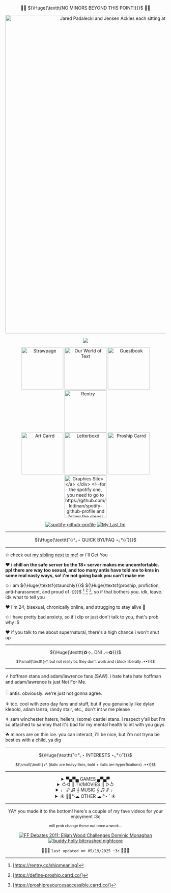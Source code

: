 <!--don't look at this it's a mess bc i'm too used to HTML and CSS </3-->
<p align="center">🌈🍖 ${\Huge{\texttt{NO MINORS BEYOND THIS POINT!}}}$ 🍖🌈</p>

<div align="center">
  <a href="https://files.catbox.moe/3mqecu.jpg" target="_blank"><img width="1000" src="https://files.catbox.moe/ntpsn9.gif" alt="Jared Padalecki and Jensen Ackles each sitting at the end of the bed, Jared is rubbing Jensen's knee"></a>
</div> 

<!--psst, if you wanna use this, just copy paste this - ![](https://komarev.com/ghpvc/?username= YOUR USER e&color=ff63c1) - just replace "YOUR USER" with your username AND remove the spaces!  
you also need to have a blank line between the opening div and the counter :3c -->
<div align="center">

  ![](https://komarev.com/ghpvc/?username=MissSkunkye&color=ff9b9b)
</div>

<div align="center">
  <a href="https://missskunkyver2.straw.page/"><img width="132" src="https://files.catbox.moe/j602wy.gif" alt="Strawpage"></a>
  <a href="https://ourworldoftext.com/skunkys_world"><img width="132" src="https://files.catbox.moe/6acbgf.gif" alt="Our World of Text"></a>
  <a href="https://users3.smartgb.com/g/g.php?a=s&amp;i=g36-36309-7f" target="_blank"><img width="132" src="https://files.catbox.moe/cfi3wz.gif" alt="Guestbook"></a>
  <a href="https://rentry.co/missskunky"><img width="132" src="https://files.catbox.moe/ak5liq.gif" alt="Rentry"></a>
 <br>
  <a href="https://missskunkyart.carrd.co/" target="_blank"><img width="132" src="https://files.catbox.moe/t5g6zd.gif" alt="Art Carrd"></a>
  <a href="https://letterboxd.com/Skunk314/" target="_blank"><img width="132" src="https://files.catbox.moe/tr8akb.gif" alt="Letterboxd"></a>
  <a href="https://proshipresourcesaccessible.carrd.co/" target="_blank"><img width="132" src="https://files.catbox.moe/qsu37q.gif" alt="Proship Carrd"></a>
  <br>
  <a href="https://missskunky-graphics.neocities.org/" target="_blank"><img width="132" src="https://files.catbox.moe/kv2t3n.gif" alt="Graphics Site></a>
</div>

<!--for the spotify one, you need to go to https://github.com/kittinan/spotify-github-profile and follow the steps!
  
    for the last.fm one, you need to go to https://github.com/JeffreyCA/lastfm-recently-played-readme and do the same :3c-->
<div align="center">
  
  [![spotify-github-profile](https://spotify-github-profile.kittinanx.com/api/view?uid=12136013103&cover_image=true&theme=default&show_offline=true&background_color=886f94&interchange=true&bar_color=ffffff&bar_color_cover=true)](https://spotify-github-profile.kittinanx.com/api/view?uid=12136013103&redirect=true)
  [![My Last.fm](https://lastfm-recently-played.vercel.app/api?user=missskunky&count=7&show_user=always&header_style=compact_stats_only&bg_color=886f94&width=320)](https://www.last.fm/user/missskunky)
</div>

*******
<p align="center">${\Huge{\texttt{˚✩°｡⋆ QUICK BYI/FAQ ⋆｡°✩˚}}}$</h2>

*******
  ✩ check out <a href="https://github.com/Michael-Afton1983">my sibling next to me!</a> or i'll Get You
 
  ♥ <strong>i chill on the safe server bc the 18+ server makes me uncomfortable. ppl there are way too sexual, and too many antis have told me to kms in some real nasty ways, so! i'm not going back you can't make me</strong>
 
  ✩ i am ${\Huge{\textsf{staunchly}}}$ ${\Huge{\textsf{proship, profiction, anti-harassment, and proud of it}}}$ [^1] [^2] [^3], so if that bothers you. idk, leave. idk what to   tell you
 
  ♥ i'm 24, bisexual, chronically online, and strugging to stay alive 🤙
 
  ✩ i have pretty bad anxiety, so if i dip or just don't talk to you, that's prob why :S
 
  ♥ if you talk to me about supernatural, there's a high chance i won't shut up
*******

<p align="center">${\Huge{\texttt{✿⊹₊ DNI ₊⊹✿}}}$ </p>
<p align="center"><sup> ${\small{\texttt{•*. but not really bc they don't work and i block liberally .*•}}}$ </sup></p>

*******
  ⸙ hoffman stans and adam/lawrence fans (SAW). i hate hate hate hoffman and adam/lawrence is just Not For Me. 

  𓋼 antis. obviously. we're just not gonna agree.

  ⚘ tcc. cool with zero day fans and stuff, but if you genuinelly like dylan klebold, adam lanza, randy stair, etc., don't int w me please

  ↟ sam winchester haters, hellers, (some) castiel stans. i respect y'all but i'm so attached to sammy that it's bad for my mental health to int with you guys

  ☘︎ minors are on thin ice. you can interact, i'll be nice, but i'm not tryna be besties with a child, ya dig
*******
<p align="center">${\Huge{\texttt{˚✩°｡⋆ INTERESTS ⋆｡°✩˚}}}$ </p>
<p align="center"><sup> ${\small{\texttt{•*. (italic are heavy likes, bold + italic are hyperfixations) .*•}}}$ </sup></p>

*******
<div align="center">  
          <!--  GAMES  -->  
  <details>
    <summary>▀▄▀▄ GAMES ▄▀▄▀</summary>
    <table>
      <tr>
        <td><i>stardew valley</i></th>
        <td><i>pony town</i></th>
        <td><b><i>fnaf sb</b></i></td>
        <td>TCOAAL</td>
      </tr>
      <tr>
        <td>animal crossing</td>
        <td><i>powerwash sim</i></td>
        <td><b><i>roblox</i></b></td>
        <td>sonic</td>
      </tr>
      <tr>
        <td>minecraft</td>
        <td><b><i>portal</i></b></td>
        <td><i>mass effect</i></td>
        <td>subnautica</td>
      </tr>
      <tr>
        <td>skyrim</td>
        <td>outlast</td>
        <td><b><i>myhouse.wad</i></b></td>
        <td>mario kart</td>
      </tr>
    </table>
  </details>
          <!--  MOVIES  -->
  <details>
    <summary>↻◁ || TV/MOVIES || ▷↺</summary>
    <table>
      <tr>
        <td><b><i>MCU</i></b></td>
        <td><i>iasip</i></td>
        <td><b><i>SUPERNATURAL</i></b></td>
        <td><i>WKUK</i></td>
      </tr>
      <tr>
        <td><i>smiling friends</i></td>
        <td><b><i>monsters inc</i></b></td>
        <td><i>twin peaks</i></td>
        <td><i>american dad</i></td>
      </tr>
      <tr>
        <td>american horror story</td>
        <td>family guy</td>
        <td>spongebob</td>
        <td>tawog</td>
      </tr>
      <tr>
        <td><i>haunting of hill house</i></td>
        <td>SAW</td>
        <td>tadc</td>
        <td><i>flapjack</i></td>
      </tr>
    </table>
  </details>
          <!--  MUSIC  -->
  <details>
    <table>
      <summary>♩ ♪ ♫ 𝄞 MUSIC 𝄞 ♫ ♪ ♩</summary>
      <tr>
        <td><b><i>heathers</i></b></td>
        <td><i>ride the cyclone</i></td>
        <td><i>cats</i></td>
        <td><b><i>cabaret</i></b></td>
      </tr>
      <tr>
        <td><i>chicago</i></td>
        <td>fall out boy</td>
        <td>green day</td>
        <td>three days grace</td>
      </tr>
      <tr>
        <td>panic at the disco</td>
        <td>blink-182</td>
        <td>hollywood undead</td>
        <td>chappell roan</td>
      </tr>
      <tr>
        <td><i>my chemical romance</i></td>
        <td>kesha</td>
        <td>joji</td>
        <td>symmetry icon ;)</td>
      </tr>
    </table>
  </details>
          <!--  OTHER  -->
  <details>
    <summary>☀︎ ﾟ⋆°·☁︎ OTHER ☁︎·°⋆ ﾟ☀︎</summary>
    <table>
      <tr>
        <td><i>creepcast/wendigoon/papa meat!</i></td>
        <td><i>markiplier</i></td>
        <td>jeremiah 985</td>
        <td>car crash videos</td>
      </tr>
      <tr>
        <td>creepypasta</td>
        <td><i>police bodycam vids</i></td>
        <td>furries</td>
        <td>horror</td>
      </tr>
      <tr>
        <td><i>astralspiff</i></td>
        <td>tapirs</td>
        <td>gene from the beatles</td>
        <td>sammy</td>
      </tr>
      <tr>
        <td><b><i>wincest</i></b></td>
        <td><i>tumblr</i></td>
        <td><b><i>RDJ</i></b></td>
        <td><b><i>JARED PADALECKI</i></b></td>
      </tr>
    </table>
  </details>
</div>

*******
<div align="center">
  <p>YAY you made it to the bottom! here's a couple of my fave videos for your enjoyment :3c</p>
  <sup>will prob change these out once a week...</sup>
  
  [![FF Debates 2011: Elijah Wood Challenges Dominic Monaghan](https://files.catbox.moe/f05v0o.png "FF Debates 2011: Elijah Wood Challenges Dominic Monaghan")](https://youtu.be/IkGdHXJoMbk?si=yfCeqwBbE7DGhgdv)
  [![buddy holly bitcrushed nightcore](https://files.catbox.moe/7767nr.png "buddy holly bitcrushed nightcore")](https://youtu.be/ESOyXKytHr4?si=oeewU7HBN15gZCaU)

<!--  
  [![THE VIDEO ENDS WHEN I SOIL MYSELF](https://files.catbox.moe/0ajaga.png "THE VIDEO ENDS WHEN I SOIL MYSELF")](https://youtu.be/m--6ifZXy5k?si=MWL1qRvlxw7srsXv)
  [![Evil](https://files.catbox.moe/zqlnkv.png "Evil")](https://youtu.be/ME4-lQOa88U?si=LK91-ozuxIIKbdUj)
  [![No One Can Find This "Creepy Dinosaur" Game...](https://files.catbox.moe/v8x5rd.png "No One Can Find This "Creepy Dinosaur" Game...")](https://www.youtube.com/watch?v=QxJZ7giOefs)
  [![Defunctland: The History of the Worst SeaWorld Ride, Submarine Quest](https://files.catbox.moe/kcr5kn.png "Defunctland: The History of the Worst Seaworld Ride, Submarine Quest")](https://www.youtube.com/watch?v=jJfgHa49GX0)
  [![Cemetary Drive (Sigma Wolf Version) | My Chemical Romance Karaoke](https://files.catbox.moe/j58ace.png "Cemetary Drive (Sigma Wolf Version) | My Chemical Romance Karaoke")](https://youtu.be/uk_3q6XAH1Q?si=x0w49GbVYDzWPv8o)
  [![squirrel stapler](https://files.catbox.moe/tldi9t.png "squirrel stapler")](https://youtu.be/iWG3KZSzqUY?si=3ySzXI14tgkdb8V5)
-->
  🤍🦨🖤 ${\texttt{last updated on 05/19/2025 :3c}}$ 🖤🦨🤍
</div>

[^1]:[https://rentry.co/shipmeaning]
[^2]:[https://define-proship.carrd.co/]
[^3]:[https://proshipresourcesaccessible.carrd.co/]
